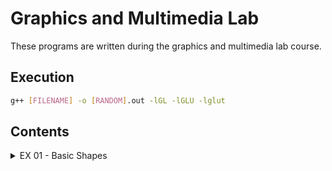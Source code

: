 # Graphics and Multimedia Lab

These programs are written during the graphics and multimedia lab course.

## Execution

```bash
g++ [FILENAME] -o [RANDOM].out -lGL -lGLU -lglut
```

## Contents

<!-- markdownlint-disable -->
<details>
    <summary>EX 01 - Basic Shapes</summary>
    <ul>
        <li><a href="./EX01 - Basic Output Primitives/01-PrimitiveShapes.cpp">Basic Shapes</a></li>
        <li><a href="./EX01 - Basic Output Primitives/02-CheckerBoard.cpp">Checkerboard</a></li>
        <li><a href="./EX01 - Basic Output Primitives/03-HouseScribble.cpp">House Scribble</a></li>
    <ul>
</details>
<!-- markdownlint-enable -->
